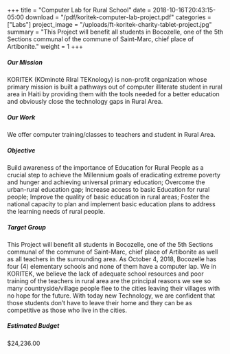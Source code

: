 +++
title = "Computer Lab for Rural School"
date = 2018-10-16T20:43:15-05:00
download = "/pdf/koritek-computer-lab-project.pdf"
categories = ["Labs"]
project_image = "/uploads/ft-koritek-charity-tablet-project.jpg"
summary = "This Project will benefit all students in Bocozelle, one of the 5th Sections communal of the commune of Saint-Marc, chief place of Artibonite."
weight = 1
+++
##### Our Mission
KORITEK (KOminoté RIral TEKnology) is non-profit organization whose primary mission is built a pathways out of computer illiterate student in rural area in Haiti by providing them with the tools needed for a better education and obviously close the technology gaps in Rural Area.
 
##### Our Work
We offer computer training/classes to teachers and student in Rural Area.

##### Objective
Build awareness of the importance of Education for Rural People as a crucial step to achieve the Millennium goals of eradicating extreme poverty and hunger and achieving universal primary education;
Overcome the urban-rural education gap;
Increase access to basic Education for rural people;
Improve the quality of basic education in rural areas;
Foster the national capacity to plan and implement basic education plans to address the learning needs of rural people.

##### Target Group
This Project will benefit all students in Bocozelle, one of the 5th Sections communal of the commune of Saint-Marc, chief place of Artibonite as well as all teachers in the surrounding area. As October 4, 2018, Bocozelle has four (4) elementary schools and none of them have a computer lap. We in KORITEK, we believe the lack of adequate school resources and poor training of the teachers in rural area are the principal reasons we see so many countryside/village people flee to the cities leaving their villages with no hope for the future. With today new Technology, we are confident that those students don’t have to leave their home and they can be as competitive as those who live in the cities.

##### Estimated Budget
$24,236.00
